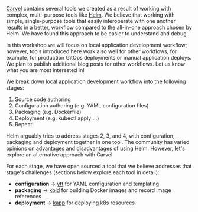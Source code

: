 [Carvel](https://carvel.dev/) contains several tools we created as a result of working with complex, multi-purpose tools like [Helm](https://helm.sh/). We believe that working with simple, single-purpose tools that easily interoperate with one another results in a better, workflow compared to the all-in-one approach chosen by Helm. We have found this approach to be easier to understand and debug.

In this workshop we will focus on local application development workflow; however, tools introduced here work also well for other workflows, for example, for production GitOps deployments or manual application deploys. We plan to publish additional blog posts for other workflows. Let us know what you are most interested in!

We break down local application development workflow into the following stages:

1. Source code authoring
1. Configuration authoring (e.g. YAML configuration files)
1. Packaging (e.g. Dockerfile)
1. Deployment (e.g. kubectl apply ...)
1. Repeat!

Helm arguably tries to address stages 2, 3, and 4, with configuration, packaging and deployment together in one tool. The community has varied opinions on [advantages](https://medium.com/@aevitas/drastically-improve-your-kubernetes-deployments-with-helm-5323e7f11ef8) and [disadvantages](https://medium.com/@slynko/experiences-with-upgrading-using-helm-b23dc0ca683d?_branch_match_id=494645732166043546) of using Helm. However, let's explore an alternative approach with Carvel.

For each stage, we have open sourced a tool that we believe addresses that stage's challenges (sections below explore each tool in detail):

* __configuration__ -> [ytt](https://get-ytt.io/) for YAML configuration and templating
* __packaging__ -> [kbld](https://get-kbld.io/) for building Docker images and record image references
* __deployment__ -> [kapp](https://get-kapp.io/) for deploying k8s resources
